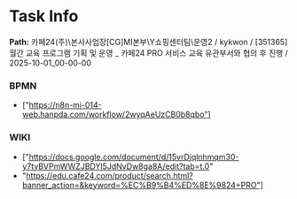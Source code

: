 # Task Info

**Path:** 카페24(주)\본사사업장\[CG]MI본부\Y쇼핑센터팀\운영2 / kykwon / [351365] 월간 교육 프로그램 기획 및 운영 _ 카페24 PRO 서비스 교육 유관부서와 협의 후 진행 / 2025-10-01_00-00-00

### BPMN
- ["https://n8n-mi-014-web.hanpda.com/workflow/2wyqAeUzCB0b8qbo"]

### WIKI
- ["https://docs.google.com/document/d/15vrDjqlnhmqm30-y7tyBVPmWWZJBDYl5JdNvDw8ga8A/edit?tab=t.0"
- "https://edu.cafe24.com/product/search.html?banner_action=&keyword=%EC%B9%B4%ED%8E%9824+PRO"]


